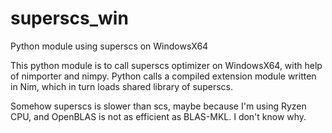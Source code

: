 # superscs_win
Python module using superscs on WindowsX64

This python module is to call superscs optimizer on WindowsX64, with help of nimporter and nimpy.
Python calls a compiled extension module written in Nim, which in turn loads shared library of superscs.

Somehow superscs is slower than scs, maybe because I'm using Ryzen CPU, and OpenBLAS is not as 
efficient as BLAS-MKL. I don't know why.
